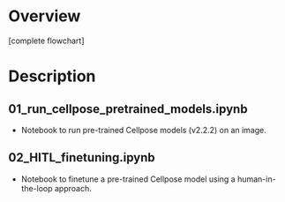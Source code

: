 # Overview
[complete flowchart]

# Description
## 01_run_cellpose_pretrained_models.ipynb
- Notebook to run pre-trained Cellpose models (v2.2.2) on an image.

## 02_HITL_finetuning.ipynb
- Notebook to finetune a pre-trained Cellpose model using a human-in-the-loop approach.
